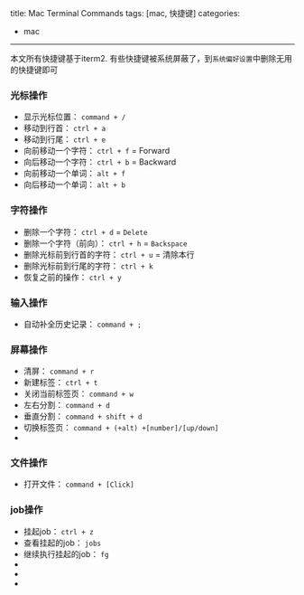 title: Mac Terminal Commands
tags: [mac, 快捷键]
categories: 
- mac
---


   本文所有快捷键基于iterm2. 有些快捷键被系统屏蔽了，到`系统偏好设置`中删除无用的快捷键即可


### 光标操作

- 显示光标位置： `command + /`
- 移动到行首： `ctrl + a`
- 移动到行尾： `ctrl + e`
- 向前移动一个字符： `ctrl + f` = Forward
- 向后移动一个字符： `ctrl + b` = Backward
- 向前移动一个单词： `alt + f`
- 向后移动一个单词： `alt + b`

### 字符操作

- 删除一个字符： `ctrl + d` = `Delete`
- 删除一个字符（前向）： `ctrl + h` = `Backspace`
- 删除光标前到行首的字符： `ctrl + u` = 清除本行
- 删除光标前到行尾的字符： `ctrl + k`
- 恢复之前的操作： `ctrl + y`

### 输入操作

- 自动补全历史记录： `command + ;`


### 屏幕操作

- 清屏： `command + r`
- 新建标签： `ctrl + t`
- 关闭当前标签页： `command + w`
- 左右分割： `command + d`
- 垂直分割： `command + shift + d`
- 切换标签页： `command + (+alt) +[number]/[up/down]`
- 

### 文件操作

- 打开文件： `command + [Click]`

### job操作

- 挂起job： `ctrl + z`
- 查看挂起的job： `jobs`
- 继续执行挂起的job： `fg`
- 
- 
- 
